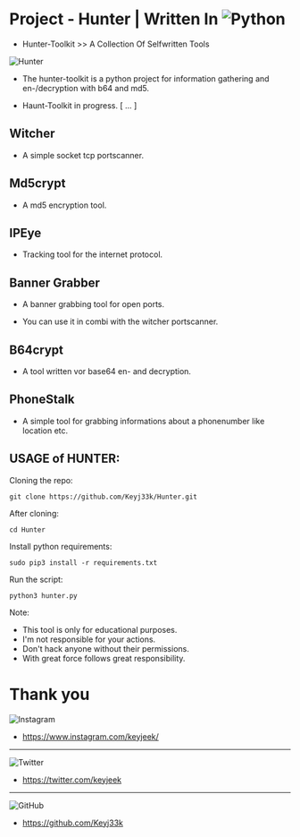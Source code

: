 # Project - Hunter | Written In ![Python](https://img.shields.io/badge/python-3670A0?style=for-the-badge&logo=python&logoColor=ffdd54)

- Hunter-Toolkit >> A Collection Of Selfwritten Tools

![Hunter](https://github.com/Keyj33k/profiles/blob/main/profile/hunter_prof.png?raw=true)

- The hunter-toolkit is a python project for information gathering and en-/decryption with b64 and md5.

- Haunt-Toolkit in progress. [ ... ]

Witcher
-------------------------------------------------------------------
- A simple socket tcp portscanner.

Md5crypt
-------------------------------------------------------------------
- A md5 encryption tool.

IPEye
-------------------------------------------------------------------
- Tracking tool for the internet protocol.

Banner Grabber
-------------------------------------------------------------------
- A banner grabbing tool for open ports.

- You can use it in combi with the witcher portscanner.

B64crypt
-------------------------------------------------------------------
- A tool written vor base64 en- and decryption.

PhoneStalk
-------------------------------------------------------------------
- A simple tool for grabbing informations about a phonenumber like location etc.

USAGE of HUNTER:
-------------------------------------------------------------------

Cloning the repo:
```
git clone https://github.com/Keyj33k/Hunter.git
```
After cloning:
```
cd Hunter
```
Install python requirements:
```
sudo pip3 install -r requirements.txt
```
Run the script:
```
python3 hunter.py
```
Note:
- This tool is only for educational purposes. 
- I'm not responsible for your actions. 
- Don't hack anyone without their permissions.
- With great force follows great responsibility.

# Thank you
![Instagram](https://img.shields.io/badge/instagram-%23E4405F.svg?style=for-the-badge&logo=Instagram&logoColor=white) 
- https://www.instagram.com/keyjeek/
---
![Twitter](https://img.shields.io/badge/twitter-%231DA1F2.svg?style=for-the-badge&logo=Twitter&logoColor=white)
- https://twitter.com/keyjeek
---
![GitHub](https://img.shields.io/badge/github-%23121011.svg?style=for-the-badge&logo=github&logoColor=white)
- https://github.com/Keyj33k
